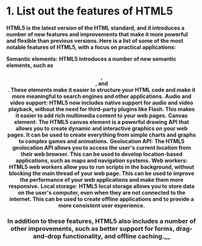 # 1. List out the features of HTML5

__HTML5 is the latest version of the HTML standard, and it introduces a number of new features and improvements that make it more powerful and flexible than previous versions. Here is a list of some of the most notable features of HTML5, with a focus on practical applications:__

__Semantic elements:__ **HTML5 introduces a number of new semantic elements, such as <header>, <footer>, and <section>. These elements make it easier to structure your HTML code and make it more meaningful to search engines and other applications.**
__Audio and video support:__ **HTML5 now includes native support for audio and video playback, without the need for third-party plugins like Flash. This makes it easier to add rich multimedia content to your web pages.**
__Canvas element:__ **The HTML5 canvas element is a powerful drawing API that allows you to create dynamic and interactive graphics on your web pages. It can be used to create everything from simple charts and graphs to complex games and animations.**
__Geolocation API:__ **The HTML5 geolocation API allows you to access the user's current location from their web browser. This can be used to develop location-based applications, such as maps and navigation systems.**
__Web workers:__ **HTML5 web workers allow you to run scripts in the background, without blocking the main thread of your web page. This can be used to improve the performance of your web applications and make them more responsive.**
__Local storage:__ **HTML5 local storage allows you to store data on the user's computer, even when they are not connected to the internet. This can be used to create offline applications and to provide a more consistent user experience.**
### In addition to these features, HTML5 also includes a number of other improvements, such as better support for forms, drag-and-drop functionality, and offline caching.__